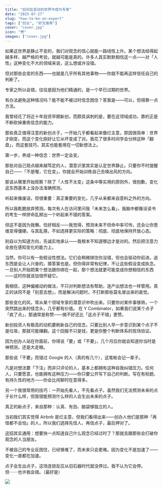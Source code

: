 ```yaml
---
title: "如何在变动的世界中成为专家"
date: "2025-07-27"
slug: "how-to-be-an-expert"
tags: ["创业", "好文推荐"]
cover: "cover.jpg"
icon: "😎"
images: ["cover.jpg"]
---
```

如果这世界是静止不变的，我们对观念的信心就能一路线性上升。某个想法经得起越多样、越严格的考验，就越可能是真的。许多人其实默默相信这一点——对「人性」这种变化不大的领域来说，这么想或许没错。



但对那些会变的东西——也就是几乎所有其他事物——你就不能再这样信任自己的判断了。



专家之所以会错，往往是因为他们精通的，是一个早已过期的世界。



有办法避免这种情况吗？能不能不被过时信念困住？答案是——可以，但得靠一点方法。



我曾经花了将近十年投资早期新创，而颇具讽刺的是，要在这领域成功，靠的正是不断砍掉重练信念的能力。



那些真正值得注意的新创点子，一开始几乎都看起来像烂主意，原因很简单：世界才刚变，而这个变化刚好让它从坏变成了对。我花了很多时间学会分辨这种「翻盘」，而这套技巧，其实也能套用在一切新想法上。



第一步，养成一种信念：世界一定会变。



那些对自己观点越来越笃定的人，潜意识里其实是认定世界静止。只要你不时提醒自己——「不是喔，它在变」，你就会开始训练自己去嗅出风的方向。



那该从哪里开始观察？除了「人性不太变」这条中等实用的原则外，很抱歉，变化这东西基本上没办法准确预测。



听起来像废话，但很重要：真正重要的变化，几乎从来都来自意料之外的方向。



所以我乾脆放弃预测。每次有人在访问里问我「未来怎么看」，我脑中都像没读书的考生一样拼命乱掰出一个听起来不错的答案。



但这不是因为我懒。恰好相反——我觉得，预测未来不但命中率可怜，还会让你思维变得僵硬。与其乱猜，不如选择更实际的策略：彻底、彻底地保持开放心态。



别自以为知道方向，先诚实地承认——我根本不知道哪边才是对的。然后把注意力全放在感知变化的能力上。



当然，你可以有一些假设性想法。它们会稍微绑住你没错，但也会驱动你前进。追东西是会让人兴奋的，猜答案也是。但你得非常有纪律，不让这些假设变成执念。
一旦别人开始把某个想法跟你绑在一起，那个想法就更可能变成你想相信的东西——这时你就该加倍怀疑它。



我相信，这种偏被动的做法，不只对判断想法有帮助，连产出想法也一样管用。真正的诀窍不是「刻意去想」，而是解决问题时，不打断那些莫名冒出来的直觉。



那些变化的风，常从某个领域专家的潜意识中吹出来。只要你对某件事够熟，一个突然跳出来的怪念头，几乎都有价值。
在 Y Combinator，如果我们说某个点子「疯了点」，那通常是称赞——搞不好还比「这点子不错」更赞。



新创投资人有极高的动机要刷新自己的信念。只要比别人早一步意识到某个点子不是垃圾，那就可能赚翻。这个回报不只是钱，更是你整个判断体系的现场验证。



因为创办人站在你面前，你得说「要」或「不要」，几个月后你就会知道你当时是神预测，还是大走眼。



那些说「不要」而错过 Google 的人（真的有几个），这笔帐会记一辈子。



凡是对想法要「下注」而非只评论的人，基本上都拥有这种自我纠错压力。任何人，只要愿意，也能拥有这种压力——你只要公开写下自己的判断。写在有标题、有持久性的地方——你会比闲聊时在意得多。



另一个我很常用的技巧：一开始先看人，不先看点子。虽然我们无法预测未来的点子长什么样，但我很能预测什么样的人会生出未来的点子。



真正的新点子，来自那种：认真、有劲、脑袋够独立的人。



当初我们其实觉得 Airbnb 是烂主意，但我们看得出来——创办人他们是那种「再怪都不会怕」的人，所以我们选择先信人、再信点子，最后押对了。



这招其实通用：想要快一点知道自己什么观念已经过时了？那就去跟那些会打破你观念的人当朋友。



不被自己的专业反困住，已经够难了，而未来只会更难。因为变化不是加速了——变化一直都在加速。



点子会生出点子，这场连锁反应从旧石器时代就没停过。我不认为它会停。
但⋯⋯也许我会错。（最好是）




![](https://prod-files-secure.s3.us-west-2.amazonaws.com/112d0858-5090-4d34-a606-b75eb8d65fd2/46476355-9cf3-4e99-9b7a-3531bc426380/1000202064.png?X-Amz-Algorithm=AWS4-HMAC-SHA256&X-Amz-Content-Sha256=UNSIGNED-PAYLOAD&X-Amz-Credential=ASIAZI2LB46655BP5NA3%2F20250925%2Fus-west-2%2Fs3%2Faws4_request&X-Amz-Date=20250925T093229Z&X-Amz-Expires=3600&X-Amz-Security-Token=IQoJb3JpZ2luX2VjEOj%2F%2F%2F%2F%2F%2F%2F%2F%2F%2FwEaCXVzLXdlc3QtMiJHMEUCIHtbNm1iTpWYNx2N2Eu30jml1K01XhX%2F5UKV2C3W9qrVAiEA9P5riTBch4obT%2BNbZHOUK%2FCBKrLR%2Fgye%2FYn5Kjt8T6Yq%2FwMIcRAAGgw2Mzc0MjMxODM4MDUiDNClqDUL7yJBfGHAuyrcA2bMG2C6pLDOU9nbH85mD6GcolSN1QWLQnPYZ7R0dlq84Umtm%2FC5qKicriRZtY0XEbiPuvWFC4vG5G%2F7iSRzy%2Bf%2FgAjjN7zIK0ipkC5s9ZaIYyLwE2Y4jHpy476cnu%2FDkbNVx44jGXWfHEIe2GrSHW1nF5XUYS%2FT96zhU3MxTvJ%2FSNax8PoBrsLonJuicnGZTJfCfvWb2wgu7c4qOZQSfvnoddhMi8KnNFpCwfEyzIL9II0sBtCE2N68%2Bdxal84XV2s5X8iWpqMOJ0P%2B1G5qv5G7i5qSpaA2KHxKj%2B6I8nHyQeuHvR4fB0qdkjm9G0nVSpMgWMFGHLaLvK3KebgEgNGf1tbgy1M7%2BQsAl1ZkiObSknFO4mzcu2xnhNTdLrBqbeDV0KIfyWc7%2BrZHP3tZ7Y8COFsZ%2FuEKkiE7KWarrWCEfTiNOrYJ%2Fz%2FalZbWAHdVoBPD53lGkQ%2B%2B%2BlGYyJcKNbHjvfI0S82NWGbbduGesWjHvVmr2DfZvbosA7fFnLoU5HuwDxOtv31hi7t%2FlIX3SnS5WCHsLT4C5X5I5HqFSMvzmsWe%2B7Jk8I92ig8pde%2F0xCjlU7x4G3VMygs2wIXuLDgQqWlS3HFDBbT9gmTHRKVT1IinLuwICG%2FBBfRxMInx08YGOqUBb7CQMwXUphA9LUA8IvcNiba3WJCijf5HKPvZHWatVXmYt%2Bg0DBIjVxH4FiPTn6bvYWfhkZ94jwtULg46QKOUAkp7uTRB6XMDB3NblRXzjWShc0X8CrVQ2yfA3w5xs57LzWxkGaE5v6I%2B1G%2BlgjjSd6WQ5iQMcV0cGwuPssLtnfYHff4yrj%2BraEzkTAte43uqwwxHpqkpskBTsv%2FXSoOhiXTsJJS1&X-Amz-Signature=9ca8be087441455daf26a8b91308aed51d94db51c177cc3f9cfe780361c0fc7a&X-Amz-SignedHeaders=host&x-amz-checksum-mode=ENABLED&x-id=GetObject)

